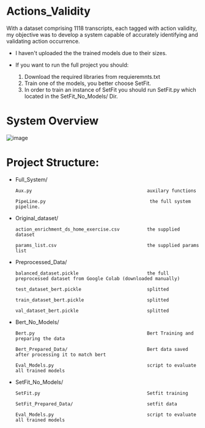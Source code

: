 # Actions_Validity
With a dataset comprising 1118 transcripts, each tagged with action validity, my objective was to develop a system capable of accurately identifying and validating action occurrence. 
* I haven't uploaded the the trained models due to their sizes.

* If you want to run the full project you should:
  1. Download the required libraries from requieremnts.txt
  2. Train one of the models, you better choose SetFit.
  3. In order to train an instance of SetFit you should run SetFit.py which located in the SetFit_No_Models/ Dir.

# System Overview

![image](https://github.com/omrir7/Actions_Validity/assets/71921802/114f78e9-106e-4360-8b0f-89d2c3bc2c8f)

# Project Structure:

-   Full_System/

        Aux.py                                          auxilary functions

        PipeLine.py                                      the full system pipeline.

    
-   Original_dataset/

        action_enrichment_ds_home_exercise.csv          the supplied dataset

        params_list.csv                                 the supplied params list

    
-   Preprocessed_Data/
 
        balanced_dataset.pickle                         the full preprocessed dataset from Google Colab (downloaded manually)
  
        test_dataset_bert.pickle                        splitted
  
        train_dataset_bert.pickle                       splitted
  
        val_dataset_bert.pickle                         splitted

  
-   Bert_No_Models/
  
        Bert.py                                         Bert Training and preparing the data
    
        Bert_Prepared_Data/                             Bert data saved after processing it to match bert
        
        Eval_Models.py                                  script to evaluate all trained models

    
-   SetFit_No_Models/

        SetFit.py                                       Setfit training
    
        SetFit_Prepared_Data/                           setfit data
        
        Eval_Models.py                                  script to evaluate all trained models
    
